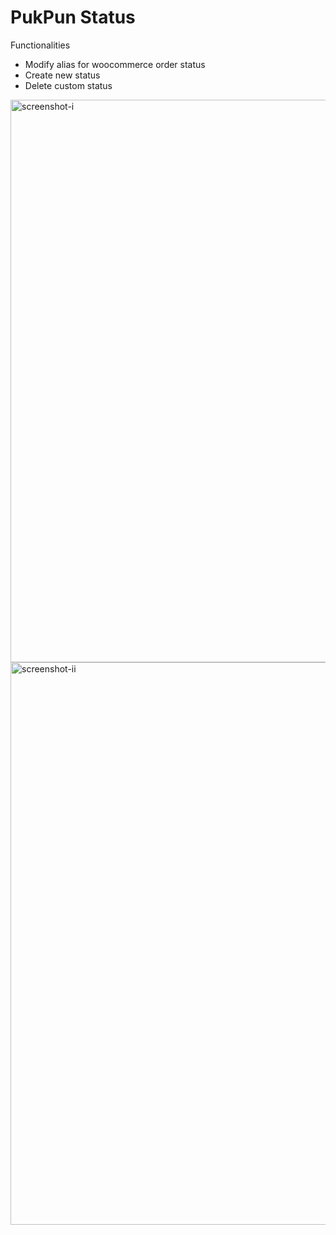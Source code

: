 # PukPun Status
 
Functionalities
* Modify alias for woocommerce order status
* Create new status
* Delete custom status

<img width="900" alt="screenshot-i" src="https://user-images.githubusercontent.com/11426727/76282309-ef3e2f80-62c9-11ea-8ac8-9bbdb0c0a4ed.png">

<img width="900" alt="screenshot-ii" src="https://user-images.githubusercontent.com/11426727/76282302-eb121200-62c9-11ea-9a6a-942fa61f4a7c.png">